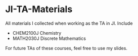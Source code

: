 # JI-TA-Materials
All materials I collected when working as the TA in JI. Include
* CHEM2100J Chemistry
* MATH2030J Discrete Mathematics

For future TAs of these courses, feel free to use my slides. 
